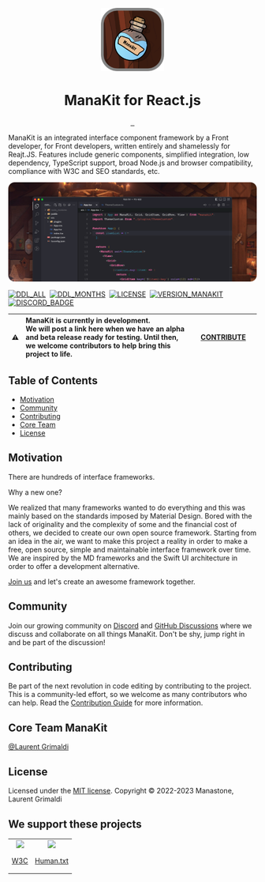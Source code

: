 <p align="center">
  <img src="https://github.com/manastone/.github/blob/main/assets/manakit/img/ManaKit_Icon.png" height="128">
  <h1 align="center">ManaKit for React.js</h1>
</p>

<p align="center">
  <a aria-label="Follow Manastone on Twitter" href="https://twitter.com/Manastone_FR" target="_blank">
    <img alt="" src="https://img.shields.io/badge/Follow%20@Manastone-black.svg?style=for-the-badge&logo=Twitter">
  </a>
  <a aria-label="Join the community on Discord" href="https://discord.gg/ZEqWHHpmM4" target="_blank">
    <img alt="" src="https://img.shields.io/badge/Join%20the%20community-black.svg?style=for-the-badge&logo=Discord">
  </a>
    <a aria-label="Explore ManaKit Package" href="https://www.npmjs.com/package/manakit" target="_blank">
    <img alt="" src="https://img.shields.io/badge/ManaKit-black.svg?style=for-the-badge&logo=NPM">
  </a>
</p>

ManaKit is an integrated interface component framework by a Front developer, for Front developers, written entirely and shamelessly for Reajt.JS. Features include generic components, simplified integration, low dependency, TypeScript support, broad Node.js and browser compatibility, compliance with W3C and SEO standards, etc.

<img width="1012" alt="github-banner" src="https://github.com/manastone/.github/blob/main/assets/manakit/img/Cover.png">

[![DDL_ALL](https://img.shields.io/npm/dt/manakit.svg)](https://www.npmjs.com/package/manakit)&nbsp;
[![DDL_MONTHS](https://img.shields.io/npm/dm/manakit.svg)](https://www.npmjs.com/package/manakit)&nbsp;
[![LICENSE](https://img.shields.io/npm/l/manakit.svg)](https://www.npmjs.com/package/manakit)&nbsp;
[![VERSION_MANAKIT](https://img.shields.io/npm/v/manakit.svg)](https://www.npmjs.com/package/manakit)&nbsp;
[![DISCORD_BADGE](https://img.shields.io/discord/961266579365056573?color=5865F2&label=Discord&logo=discord&logoColor=white&style=flat-square)](https://discord.gg/ZEqWHHpmM4)

| :warning: | **ManaKit is currently in development.** <br> We will post a link here when we have an alpha and beta release ready for testing. Until then, we welcome contributors to help bring this project to life. | &nbsp;&nbsp;&nbsp;&nbsp;[CONTRIBUTE](https://github.com/manastone/manakit/blob/main/CONTRIBUTING.md)&nbsp;&nbsp;&nbsp;&nbsp; |
| - |:-| - |

## Table of Contents

- [Motivation](#motivation)
- [Community](#community)
- [Contributing](#contributing)
- [Core Team](#core-team-manakit)
- [License](#license)


## Motivation

There are hundreds of interface frameworks. 

Why a new one? 

We realized that many frameworks wanted to do everything and this was mainly based on the standards imposed by Material Design. Bored with the lack of originality and the complexity of some and the financial cost of others, we decided to create our own open source framework. Starting from an idea in the air, we want to make this project a reality in order to make a free, open source, simple and maintainable interface framework over time. We are inspired by the MD frameworks and the Swift UI architecture in order to offer a development alternative.

[Join us](https://discord.gg/ZEqWHHpmM4) and let's create an awesome framework together.

## Community

Join our growing community on [Discord](https://discord.gg/ZEqWHHpmM4) and [GitHub Discussions](https://github.com/manastone/manakit/discussions) where we discuss and collaborate on all things ManaKit. Don't be shy, jump right in and be part of the discussion!

## Contributing

Be part of the next revolution in code editing by contributing to the project. This is a community-led effort, so we welcome as many contributors who can help. Read the [Contribution Guide](https://github.com/manastone/manakit/blob/main/CONTRIBUTING.md) for more information.

## Core Team ManaKit

[@Laurent Grimaldi](https://github.com/Lalattyna)

## License

Licensed under the [MIT license](https://github.com/manastone/manakit/blob/main/LICENSE.md).
Copyright © 2022-2023 Manastone, Laurent Grimaldi

## We support these projects

<table>
  <tr>
    <td align="center">
      <a href="https://www.w3.org/">
        <img src="https://user-images.githubusercontent.com/62988176/209962287-d19c7bf5-2eda-42b7-885d-47902db893c3.png" height="75">
        <p>W3C</p>
      </a>
    </td>
    <td align="center">
      <a href="https://humanstxt.org/">
        <img src="https://user-images.githubusercontent.com/62988176/209962360-048f7199-49dc-4385-9469-d0af6b4a8ea9.png" height="75">
        <p>Human.txt</p>
      </a>
    </td>
  </tr>
</table>
